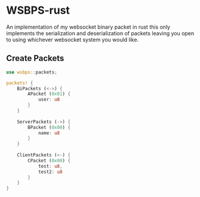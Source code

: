 # WSBPS-rust

An implementation of my websocket binary packet in rust this only implements the serialization
and deserialization of packets leaving you open to using whichever websocket system you would like.


## Create Packets
```rust
use wsbps::packets;

packets! {
    BiPackets (<->) {
        APacket (0x01) {
            user: u8
        }
    }
    
    ServerPackets (->) {
        BPacket (0x00) {
            name: u8
        }
    }
    
    ClientPackets (<-) {
        CPacket (0x00) {
            test: u8,
            test2: u8
        }
    }
}


```